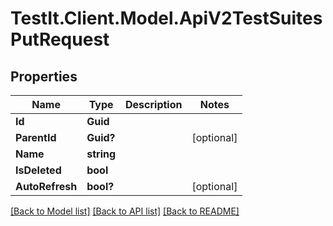 # TestIt.Client.Model.ApiV2TestSuitesPutRequest

## Properties

Name | Type | Description | Notes
------------ | ------------- | ------------- | -------------
**Id** | **Guid** |  | 
**ParentId** | **Guid?** |  | [optional] 
**Name** | **string** |  | 
**IsDeleted** | **bool** |  | 
**AutoRefresh** | **bool?** |  | [optional] 

[[Back to Model list]](../README.md#documentation-for-models) [[Back to API list]](../README.md#documentation-for-api-endpoints) [[Back to README]](../README.md)

